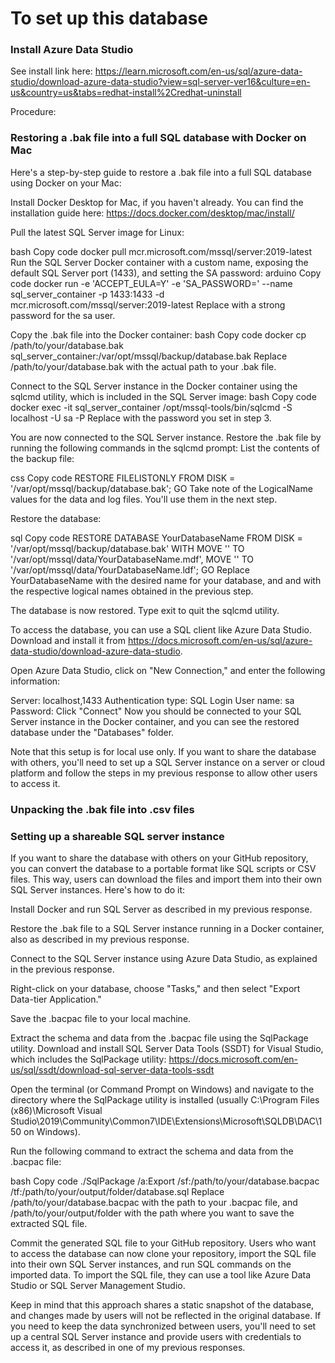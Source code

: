 # To set up this database

### Install Azure Data Studio 
See install link here: https://learn.microsoft.com/en-us/sql/azure-data-studio/download-azure-data-studio?view=sql-server-ver16&culture=en-us&country=us&tabs=redhat-install%2Credhat-uninstall

Procedure: 

### Restoring a .bak file into a full SQL database with Docker on Mac
Here's a step-by-step guide to restore a .bak file into a full SQL database using Docker on your Mac:

Install Docker Desktop for Mac, if you haven't already. You can find the installation guide here: https://docs.docker.com/desktop/mac/install/

Pull the latest SQL Server image for Linux:

bash
Copy code
docker pull mcr.microsoft.com/mssql/server:2019-latest
Run the SQL Server Docker container with a custom name, exposing the default SQL Server port (1433), and setting the SA password:
arduino
Copy code
docker run -e 'ACCEPT_EULA=Y' -e 'SA_PASSWORD=<YourStrongPassword>' --name sql_server_container -p 1433:1433 -d mcr.microsoft.com/mssql/server:2019-latest
Replace <YourStrongPassword> with a strong password for the sa user.

Copy the .bak file into the Docker container:
bash
Copy code
docker cp /path/to/your/database.bak sql_server_container:/var/opt/mssql/backup/database.bak
Replace /path/to/your/database.bak with the actual path to your .bak file.

Connect to the SQL Server instance in the Docker container using the sqlcmd utility, which is included in the SQL Server image:
bash
Copy code
docker exec -it sql_server_container /opt/mssql-tools/bin/sqlcmd -S localhost -U sa -P <YourStrongPassword>
Replace <YourStrongPassword> with the password you set in step 3.

You are now connected to the SQL Server instance. Restore the .bak file by running the following commands in the sqlcmd prompt:
List the contents of the backup file:

css
Copy code
RESTORE FILELISTONLY FROM DISK = '/var/opt/mssql/backup/database.bak';
GO
Take note of the LogicalName values for the data and log files. You'll use them in the next step.

Restore the database:

sql
Copy code
RESTORE DATABASE YourDatabaseName
FROM DISK = '/var/opt/mssql/backup/database.bak'
WITH MOVE '<DataLogicalName>' TO '/var/opt/mssql/data/YourDatabaseName.mdf',
MOVE '<LogLogicalName>' TO '/var/opt/mssql/data/YourDatabaseName.ldf';
GO
Replace YourDatabaseName with the desired name for your database, and <DataLogicalName> and <LogLogicalName> with the respective logical names obtained in the previous step.

The database is now restored. Type exit to quit the sqlcmd utility.

To access the database, you can use a SQL client like Azure Data Studio. Download and install it from https://docs.microsoft.com/en-us/sql/azure-data-studio/download-azure-data-studio.

Open Azure Data Studio, click on "New Connection," and enter the following information:

Server: localhost,1433
Authentication type: SQL Login
User name: sa
Password: <YourStrongPassword>
Click "Connect"
Now you should be connected to your SQL Server instance in the Docker container, and you can see the restored database under the "Databases" folder.

Note that this setup is for local use only. If you want to share the database with others, you'll need to set up a SQL Server instance on a server or cloud platform and follow the steps in my previous response to allow other users to access it.

### Unpacking the .bak file into .csv files


### Setting up a shareable SQL server instance 
If you want to share the database with others on your GitHub repository, you can convert the database to a portable format like SQL scripts or CSV files. This way, users can download the files and import them into their own SQL Server instances. Here's how to do it:

Install Docker and run SQL Server as described in my previous response.

Restore the .bak file to a SQL Server instance running in a Docker container, also as described in my previous response.

Connect to the SQL Server instance using Azure Data Studio, as explained in the previous response.

Right-click on your database, choose "Tasks," and then select "Export Data-tier Application."

Save the .bacpac file to your local machine.

Extract the schema and data from the .bacpac file using the SqlPackage utility. Download and install SQL Server Data Tools (SSDT) for Visual Studio, which includes the SqlPackage utility: https://docs.microsoft.com/en-us/sql/ssdt/download-sql-server-data-tools-ssdt

Open the terminal (or Command Prompt on Windows) and navigate to the directory where the SqlPackage utility is installed (usually C:\Program Files (x86)\Microsoft Visual Studio\2019\Community\Common7\IDE\Extensions\Microsoft\SQLDB\DAC\150 on Windows).

Run the following command to extract the schema and data from the .bacpac file:

bash
Copy code
./SqlPackage /a:Export /sf:/path/to/your/database.bacpac /tf:/path/to/your/output/folder/database.sql
Replace /path/to/your/database.bacpac with the path to your .bacpac file, and /path/to/your/output/folder with the path where you want to save the extracted SQL file.

Commit the generated SQL file to your GitHub repository.
Users who want to access the database can now clone your repository, import the SQL file into their own SQL Server instances, and run SQL commands on the imported data. To import the SQL file, they can use a tool like Azure Data Studio or SQL Server Management Studio.

Keep in mind that this approach shares a static snapshot of the database, and changes made by users will not be reflected in the original database. If you need to keep the data synchronized between users, you'll need to set up a central SQL Server instance and provide users with credentials to access it, as described in one of my previous responses.